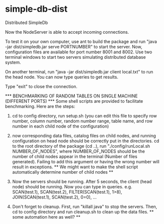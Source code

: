 # simple-db-dist
Distributed SimpleDb

Now the NodeServer is able to accept incoming connections.

To test it on your own computer, use ant to build the package and run "java -jar dist/simpledb.jar serve PORTNUMBER" to start the server. Now, configuration files are available for port number 8001 and 8002. Use two terminal windows to start two servers simulating distributed database system.

On another terminal, run "java -jar dist/simpledb.jar client local.txt" to run the head node. You can now type queries to get results.

Type "exit" to close the connection.

*** BENCHMARKING OF RANDOM TABLES ON SINGLE MACHINE (DIFFERENT PORTS) ***
Some shell scripts are provided to facilitate benchmarking. Here are the steps:

1) cd to config directory, run setup.sh (you can edit this file to specify row number, column number, random number range, table name, and row number in each child node of the configuration)

2) now corresponding data files, catalog files on child nodes, and running configuration on head node should be correctly put in the directories. cd to the root directory of the package (cd ..), run "./config/runLocal.sh NUMBER_OF_NODES", where NUMBER_OF_NODES should be the number of child nodes appear in the terminal (Number of files generated). Failing to add this argument or having the wrong number will result in exceptions. ** We might want to make the shell script automatically determine number of child nodes **

3) Now the servers should be running. After 5 seconds, the client (head node) should be running. Now you can type in queries. e.g. SCAN(test.1), SCAN(test.2), FILTER(SCAN(test.1), 1>8), JOIN(SCAN(test.1), SCAN(test.2), 0=0), ...

4) Don't forget to cleanup. First, run "killall java" to stop the servers. Then, cd to config directory and run cleanup.sh to clean up the data files. ** some automation here as well? **
